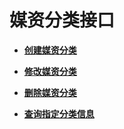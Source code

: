 # 媒资分类接口<a name="vod_04_0027"></a>

 

-   **[创建媒资分类](创建媒资分类.md)**  

-   **[修改媒资分类](修改媒资分类.md)**  

-   **[删除媒资分类](删除媒资分类.md)**  

-   **[查询指定分类信息](查询指定分类信息.md)**  


